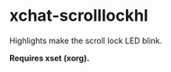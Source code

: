 xchat-scrolllockhl
==================

Highlights make the scroll lock LED blink.

**Requires xset (xorg).**
